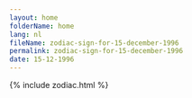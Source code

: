 ```yaml
---
layout: home
folderName: home
lang: nl
fileName: zodiac-sign-for-15-december-1996
permalink: zodiac-sign-for-15-december-1996
date: 15-12-1996
---
```

{% include zodiac.html %}
